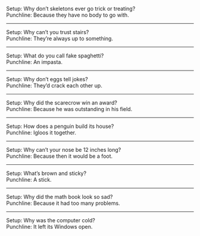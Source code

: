Setup: Why don’t skeletons ever go trick or treating?  
Punchline: Because they have no body to go with.  

---

Setup: Why can’t you trust stairs?  
Punchline: They’re always up to something.  

---

Setup: What do you call fake spaghetti?  
Punchline: An impasta.  

---

Setup: Why don’t eggs tell jokes?  
Punchline: They’d crack each other up.  

---

Setup: Why did the scarecrow win an award?  
Punchline: Because he was outstanding in his field.  

---

Setup: How does a penguin build its house?  
Punchline: Igloos it together.  

---

Setup: Why can’t your nose be 12 inches long?  
Punchline: Because then it would be a foot.  

---

Setup: What’s brown and sticky?  
Punchline: A stick.  

---

Setup: Why did the math book look so sad?  
Punchline: Because it had too many problems.  

---

Setup: Why was the computer cold?  
Punchline: It left its Windows open.  
